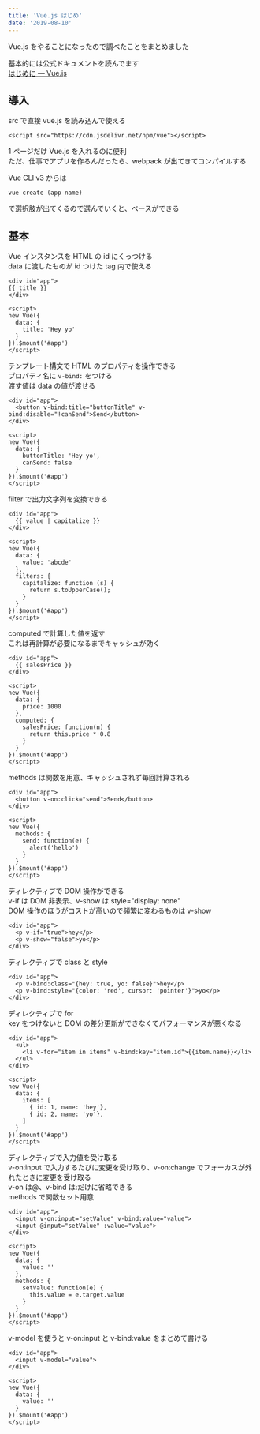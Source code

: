 ```yaml
---
title: 'Vue.js はじめ'
date: '2019-08-10'
---
```


Vue.js をやることになったので調べたことをまとめました

基本的には公式ドキュメントを読んでます  
[はじめに — Vue\.js](https://jp.vuejs.org/v2/guide/)

## 導入

src で直接 vue.js を読み込んで使える

```
<script src="https://cdn.jsdelivr.net/npm/vue"></script>
```

1 ページだけ Vue.js を入れるのに便利  
ただ、仕事でアプリを作るんだったら、webpack が出てきてコンパイルする

Vue CLI v3 からは

```
vue create (app name)
```

で選択肢が出てくるので選んでいくと、ベースができる

## 基本

Vue インスタンスを HTML の id にくっつける  
data に渡したものが id つけた tag 内で使える

```
<div id="app">
{{ title }}
</div>

<script>
new Vue({
  data: {
    title: 'Hey yo'
  }
}).$mount('#app')
</script>
```

テンプレート構文で HTML のプロパティを操作できる  
プロパティ名に `v-bind:` をつける  
渡す値は data の値が渡せる

```
<div id="app">
  <button v-bind:title="buttonTitle" v-bind:disable="!canSend">Send</button>
</div>

<script>
new Vue({
  data: {
    buttonTitle: 'Hey yo',
    canSend: false
  }
}).$mount('#app')
</script>
```

filter で出力文字列を変換できる

```
<div id="app">
  {{ value | capitalize }}
</div>

<script>
new Vue({
  data: {
    value: 'abcde'
  },
  filters: {
    capitalize: function (s) {
      return s.toUpperCase();
    }
  }
}).$mount('#app')
</script>
```

computed で計算した値を返す  
これは再計算が必要になるまでキャッシュが効く

```
<div id="app">
  {{ salesPrice }}
</div>

<script>
new Vue({
  data: {
    price: 1000
  },
  computed: {
    salesPrice: function(n) {
      return this.price * 0.8
    }
  }
}).$mount('#app')
</script>
```

methods は関数を用意、キャッシュされず毎回計算される

```
<div id="app">
  <button v-on:click="send">Send</button>
</div>

<script>
new Vue({
  methods: {
    send: function(e) {
      alert('hello')
    }
  }
}).$mount('#app')
</script>
```

ディレクティブで DOM 操作ができる  
v-if は DOM 非表示、v-show は style="display: none"  
DOM 操作のほうがコストが高いので頻繁に変わるものは v-show

```
<div id="app">
  <p v-if="true">hey</p>
  <p v-show="false">yo</p>
</div>
```

ディレクティブで class と style

```
<div id="app">
  <p v-bind:class="{hey: true, yo: false}">hey</p>
  <p v-bind:style="{color: 'red', cursor: 'pointer'}">yo</p>
</div>
```

ディレクティブで for  
key をつけないと DOM の差分更新ができなくてパフォーマンスが悪くなる

```
<div id="app">
  <ul>
    <li v-for="item in items" v-bind:key="item.id">{{item.name}}</li>
  </ul>
</div>

<script>
new Vue({
  data: {
    items: [
      { id: 1, name: 'hey'},
      { id: 2, name: 'yo'},
    ]
  }
}).$mount('#app')
</script>
```

ディレクティブで入力値を受け取る  
v-on:input で入力するたびに変更を受け取り、v-on:change でフォーカスが外れたときに変更を受け取る  
v-on は@、v-bind は:だけに省略できる  
methods で関数セット用意

```
<div id="app">
  <input v-on:input="setValue" v-bind:value="value">
  <input @input="setValue" :value="value">
</div>

<script>
new Vue({
  data: {
    value: ''
  },
  methods: {
    setValue: function(e) {
      this.value = e.target.value
    }
  }
}).$mount('#app')
</script>
```

v-model を使うと v-on:input と v-bind:value をまとめて書ける

```
<div id="app">
  <input v-model="value">
</div>

<script>
new Vue({
  data: {
    value: ''
  }
}).$mount('#app')
</script>
```
